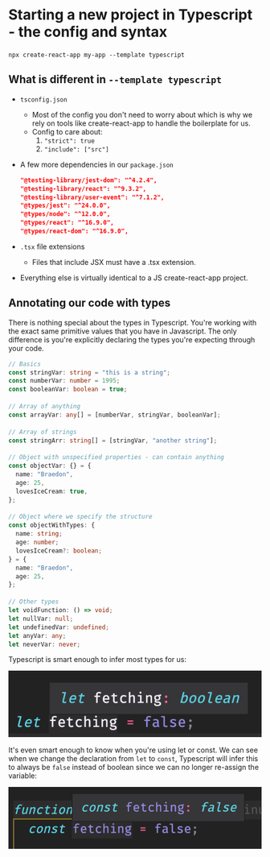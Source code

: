# Starting a new project in Typescript - the config and syntax

`npx create-react-app my-app --template typescript`

## What is different in `--template typescript`

- `tsconfig.json`

  - Most of the config you don't need to worry about which is why we rely on tools like create-react-app to handle the boilerplate for us.
  - Config to care about:
    1. `"strict": true`
    2. `"include": ["src"]`

- A few more dependencies in our `package.json`

  ```json
  "@testing-library/jest-dom": "^4.2.4",
  "@testing-library/react": "^9.3.2",
  "@testing-library/user-event": "^7.1.2",
  "@types/jest": "^24.0.0",
  "@types/node": "^12.0.0",
  "@types/react": "^16.9.0",
  "@types/react-dom": "^16.9.0",
  ```

- `.tsx` file extensions

  - Files that include JSX must have a .tsx extension.

- Everything else is virtually identical to a JS create-react-app project.

## Annotating our code with types

There is nothing special about the types in Typescript. You're working with the exact same primitive values that you have in Javascript. The only difference is you're explicitly declaring the types you're expecting through your code.

```ts
// Basics
const stringVar: string = "this is a string";
const numberVar: number = 1995;
const booleanVar: boolean = true;

// Array of anything
const arrayVar: any[] = [numberVar, stringVar, booleanVar];

// Array of strings
const stringArr: string[] = [stringVar, "another string"];

// Object with unspecified properties - can contain anything
const objectVar: {} = {
  name: "Braedon",
  age: 25,
  lovesIceCream: true,
};

// Object where we specify the structure
const objectWithTypes: {
  name: string;
  age: number;
  lovesIceCream?: boolean;
} = {
  name: "Braedon",
  age: 25,
};

// Other types
let voidFunction: () => void;
let nullVar: null;
let undefinedVar: undefined;
let anyVar: any;
let neverVar: never;
```

Typescript is smart enough to infer most types for us:

![fetching-boolean](images/fetching-boolean.png)

It's even smart enough to know when you're using let or const. We can see when we change the declaration from `let` to `const`, Typescript will infer this to always be `false` instead of boolean since we can no longer re-assign the variable:

![const-fetching-boolean](images/const-fetching-boolean.png)
